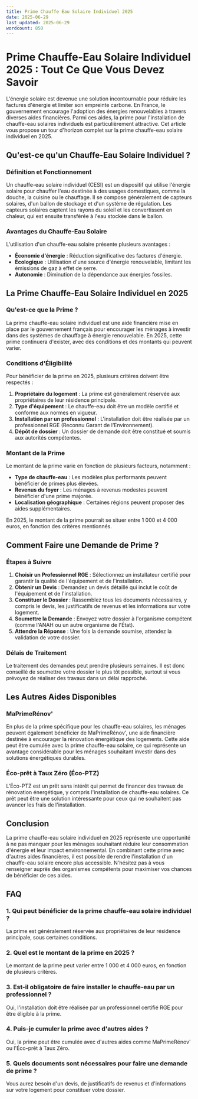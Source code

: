 ```yaml
---
title: Prime Chauffe Eau Solaire Individuel 2025
date: 2025-06-29
last_updated: 2025-06-29
wordcount: 850
---
```


# Prime Chauffe-Eau Solaire Individuel 2025 : Tout Ce Que Vous Devez Savoir

L'énergie solaire est devenue une solution incontournable pour réduire les factures d'énergie et limiter son empreinte carbone. En France, le gouvernement encourage l'adoption des énergies renouvelables à travers diverses aides financières. Parmi ces aides, la prime pour l'installation de chauffe-eau solaires individuels est particulièrement attractive. Cet article vous propose un tour d'horizon complet sur la prime chauffe-eau solaire individuel en 2025.

## Qu'est-ce qu'un Chauffe-Eau Solaire Individuel ?

### Définition et Fonctionnement

Un chauffe-eau solaire individuel (CESI) est un dispositif qui utilise l'énergie solaire pour chauffer l'eau destinée à des usages domestiques, comme la douche, la cuisine ou le chauffage. Il se compose généralement de capteurs solaires, d'un ballon de stockage et d'un système de régulation. Les capteurs solaires captent les rayons du soleil et les convertissent en chaleur, qui est ensuite transférée à l'eau stockée dans le ballon.

### Avantages du Chauffe-Eau Solaire

L'utilisation d'un chauffe-eau solaire présente plusieurs avantages :

- **Économie d'énergie** : Réduction significative des factures d'énergie.
- **Écologique** : Utilisation d'une source d'énergie renouvelable, limitant les émissions de gaz à effet de serre.
- **Autonomie** : Diminution de la dépendance aux énergies fossiles.

## La Prime Chauffe-Eau Solaire Individuel en 2025

### Qu'est-ce que la Prime ?

La prime chauffe-eau solaire individuel est une aide financière mise en place par le gouvernement français pour encourager les ménages à investir dans des systèmes de chauffage à énergie renouvelable. En 2025, cette prime continuera d'exister, avec des conditions et des montants qui peuvent varier.

### Conditions d'Éligibilité

Pour bénéficier de la prime en 2025, plusieurs critères doivent être respectés :

1. **Propriétaire du logement** : La prime est généralement réservée aux propriétaires de leur résidence principale.
2. **Type d'équipement** : Le chauffe-eau doit être un modèle certifié et conforme aux normes en vigueur.
3. **Installation par un professionnel** : L'installation doit être réalisée par un professionnel RGE (Reconnu Garant de l’Environnement).
4. **Dépôt de dossier** : Un dossier de demande doit être constitué et soumis aux autorités compétentes.

### Montant de la Prime

Le montant de la prime varie en fonction de plusieurs facteurs, notamment :

- **Type de chauffe-eau** : Les modèles plus performants peuvent bénéficier de primes plus élevées.
- **Revenus du foyer** : Les ménages à revenus modestes peuvent bénéficier d'une prime majorée.
- **Localisation géographique** : Certaines régions peuvent proposer des aides supplémentaires.

En 2025, le montant de la prime pourrait se situer entre 1 000 et 4 000 euros, en fonction des critères mentionnés.

## Comment Faire une Demande de Prime ?

### Étapes à Suivre

1. **Choisir un Professionnel RGE** : Sélectionnez un installateur certifié pour garantir la qualité de l'équipement et de l'installation.
2. **Obtenir un Devis** : Demandez un devis détaillé qui inclut le coût de l'équipement et de l'installation.
3. **Constituer le Dossier** : Rassemblez tous les documents nécessaires, y compris le devis, les justificatifs de revenus et les informations sur votre logement.
4. **Soumettre la Demande** : Envoyez votre dossier à l'organisme compétent (comme l'ANAH ou un autre organisme de l'État).
5. **Attendre la Réponse** : Une fois la demande soumise, attendez la validation de votre dossier.

### Délais de Traitement

Le traitement des demandes peut prendre plusieurs semaines. Il est donc conseillé de soumettre votre dossier le plus tôt possible, surtout si vous prévoyez de réaliser des travaux dans un délai rapproché.

## Les Autres Aides Disponibles

### MaPrimeRénov'

En plus de la prime spécifique pour les chauffe-eau solaires, les ménages peuvent également bénéficier de MaPrimeRénov', une aide financière destinée à encourager la rénovation énergétique des logements. Cette aide peut être cumulée avec la prime chauffe-eau solaire, ce qui représente un avantage considérable pour les ménages souhaitant investir dans des solutions énergétiques durables.

### Éco-prêt à Taux Zéro (Éco-PTZ)

L'Éco-PTZ est un prêt sans intérêt qui permet de financer des travaux de rénovation énergétique, y compris l'installation de chauffe-eau solaires. Ce prêt peut être une solution intéressante pour ceux qui ne souhaitent pas avancer les frais de l'installation.

## Conclusion

La prime chauffe-eau solaire individuel en 2025 représente une opportunité à ne pas manquer pour les ménages souhaitant réduire leur consommation d'énergie et leur impact environnemental. En combinant cette prime avec d'autres aides financières, il est possible de rendre l'installation d'un chauffe-eau solaire encore plus accessible. N'hésitez pas à vous renseigner auprès des organismes compétents pour maximiser vos chances de bénéficier de ces aides.

## FAQ

### 1. Qui peut bénéficier de la prime chauffe-eau solaire individuel ?

La prime est généralement réservée aux propriétaires de leur résidence principale, sous certaines conditions.

### 2. Quel est le montant de la prime en 2025 ?

Le montant de la prime peut varier entre 1 000 et 4 000 euros, en fonction de plusieurs critères.

### 3. Est-il obligatoire de faire installer le chauffe-eau par un professionnel ?

Oui, l'installation doit être réalisée par un professionnel certifié RGE pour être éligible à la prime.

### 4. Puis-je cumuler la prime avec d'autres aides ?

Oui, la prime peut être cumulée avec d'autres aides comme MaPrimeRénov' ou l'Éco-prêt à Taux Zéro.

### 5. Quels documents sont nécessaires pour faire une demande de prime ?

Vous aurez besoin d'un devis, de justificatifs de revenus et d'informations sur votre logement pour constituer votre dossier.